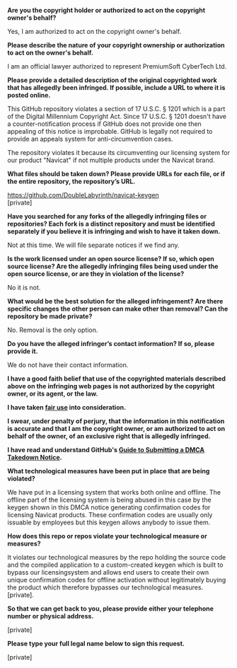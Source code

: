 **Are you the copyright holder or authorized to act on the copyright owner's behalf?**

Yes, I am authorized to act on the copyright owner's behalf.

**Please describe the nature of your copyright ownership or authorization to act on the owner's behalf.**

I am an official lawyer authorized to represent PremiumSoft CyberTech Ltd.

**Please provide a detailed description of the original copyrighted work that has allegedly been infringed. If possible, include a URL to where it is posted online.**

This GitHub repository violates a section of 17 U.S.C. § 1201 which is a part of the Digital Millennium Copyright Act. Since 17 U.S.C. § 1201 doesn't have a counter-notification process if GitHub does not provide one then appealing of this notice is improbable. GitHub is legally not required to provide an appeals system for anti-circumvention cases.  
 
The repository violates it because its circumventing our licensing system for our product "Navicat" if not multiple products under the Navicat brand.

**What files should be taken down? Please provide URLs for each file, or if the entire repository, the repository’s URL.**

https://github.com/DoubleLabyrinth/navicat-keygen  
[private]

**Have you searched for any forks of the allegedly infringing files or repositories? Each fork is a distinct repository and must be identified separately if you believe it is infringing and wish to have it taken down.**

Not at this time. We will file separate notices if we find any.

**Is the work licensed under an open source license? If so, which open source license? Are the allegedly infringing files being used under the open source license, or are they in violation of the license?**

No it is not.

**What would be the best solution for the alleged infringement? Are there specific changes the other person can make other than removal? Can the repository be made private?**

No. Removal is the only option.

**Do you have the alleged infringer’s contact information? If so, please provide it.**

We do not have their contact information.

**I have a good faith belief that use of the copyrighted materials described above on the infringing web pages is not authorized by the copyright owner, or its agent, or the law.**

**I have taken <a href="https://www.lumendatabase.org/topics/22">fair use</a> into consideration.**

**I swear, under penalty of perjury, that the information in this notification is accurate and that I am the copyright owner, or am authorized to act on behalf of the owner, of an exclusive right that is allegedly infringed.**

**I have read and understand GitHub's <a href="https://help.github.com/articles/guide-to-submitting-a-dmca-takedown-notice/">Guide to Submitting a DMCA Takedown Notice</a>.**

**What technological measures have been put in place that are being violated?**

We have put in a licensing system that works both online and offline. The offline part of the licensing system is being abused in this case by the keygen shown in this DMCA notice generating confirmation codes for licensing Navicat products. These confirmation codes are usually only issuable by employees but this keygen allows anybody to issue them.

**How does this repo or repos violate your technological measure or measures?**

It violates our technological measures by the repo holding the source code and the compiled application to a custom-created keygen which is built to bypass our licensingsystem and allows end users to create their own unique confirmation codes for offline activation without legitimately buying the product which therefore bypasses our technological measures. [private].

**So that we can get back to you, please provide either your telephone number or physical address.**

[private] 

**Please type your full legal name below to sign this request.**

[private]
